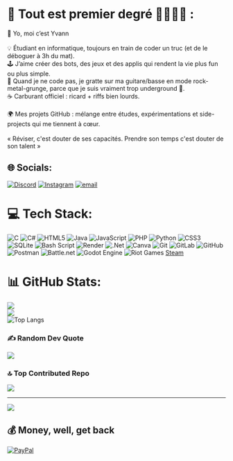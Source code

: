 # 💫 Tout est premier degré 🤪😝😨🥵 :
👾 Yo, moi c’est Yvann  <br><br>💡 Étudiant en informatique, toujours en train de coder un truc (et de le déboguer à 3h du mat).  <br>🕹️ J’aime créer des bots, des jeux et des applis qui rendent la vie plus fun ou plus simple.  <br>🎸 Quand je ne code pas, je gratte sur ma guitare/basse en mode rock-metal-grunge, parce que je suis vraiment trop underground 🤪.  <br>☕ Carburant officiel : ricard + riffs bien lourds.  <br><br>🌍 Mes projets GitHub : mélange entre études, expérimentations et side-projects qui me tiennent à cœur.<br> <br>« Réviser, c'est douter de ses capacités. Prendre son temps c'est douter de son talent »<br>


## 🌐 Socials:
[![Discord](https://img.shields.io/badge/Discord-%237289DA.svg?logo=discord&logoColor=white)](https://discord.gg/igrek_zaide) [![Instagram](https://img.shields.io/badge/Instagram-%23E4405F.svg?logo=Instagram&logoColor=white)](https://instagram.com/yvann.db) [![email](https://img.shields.io/badge/Email-D14836?logo=gmail&logoColor=white)](mailto:yvann.du.soub@gmail.com) 

# 💻 Tech Stack:
![C](https://img.shields.io/badge/c-%2300599C.svg?style=for-the-badge&logo=c&logoColor=white) ![C#](https://img.shields.io/badge/c%23-%23239120.svg?style=for-the-badge&logo=csharp&logoColor=white) ![HTML5](https://img.shields.io/badge/html5-%23E34F26.svg?style=for-the-badge&logo=html5&logoColor=white) ![Java](https://img.shields.io/badge/java-%23ED8B00.svg?style=for-the-badge&logo=openjdk&logoColor=white) ![JavaScript](https://img.shields.io/badge/javascript-%23323330.svg?style=for-the-badge&logo=javascript&logoColor=%23F7DF1E) ![PHP](https://img.shields.io/badge/php-%23777BB4.svg?style=for-the-badge&logo=php&logoColor=white) ![Python](https://img.shields.io/badge/python-3670A0?style=for-the-badge&logo=python&logoColor=ffdd54) ![CSS3](https://img.shields.io/badge/css3-%231572B6.svg?style=for-the-badge&logo=css3&logoColor=white) ![SQLite](https://img.shields.io/badge/sqlite-%2307405e.svg?style=for-the-badge&logo=sqlite&logoColor=white) ![Bash Script](https://img.shields.io/badge/bash_script-%23121011.svg?style=for-the-badge&logo=gnu-bash&logoColor=white) ![Render](https://img.shields.io/badge/Render-%46E3B7.svg?style=for-the-badge&logo=render&logoColor=white) ![.Net](https://img.shields.io/badge/.NET-5C2D91?style=for-the-badge&logo=.net&logoColor=white) ![Canva](https://img.shields.io/badge/Canva-%2300C4CC.svg?style=for-the-badge&logo=Canva&logoColor=white) ![Git](https://img.shields.io/badge/git-%23F05033.svg?style=for-the-badge&logo=git&logoColor=white) ![GitLab](https://img.shields.io/badge/gitlab-%23181717.svg?style=for-the-badge&logo=gitlab&logoColor=white) ![GitHub](https://img.shields.io/badge/github-%23121011.svg?style=for-the-badge&logo=github&logoColor=white) ![Postman](https://img.shields.io/badge/Postman-FF6C37?style=for-the-badge&logo=postman&logoColor=white) ![Battle.net](https://img.shields.io/badge/battle.net-%2300AEFF.svg?style=for-the-badge&logo=battle.net&logoColor=white) ![Godot Engine](https://img.shields.io/badge/GODOT-%23FFFFFF.svg?style=for-the-badge&logo=godot-engine) ![Riot Games](https://img.shields.io/badge/riotgames-D32936.svg?style=for-the-badge&logo=riotgames&logoColor=white) [Steam](https://camo.githubusercontent.com/f4500c91a4dbd5378a8050dbd4869a192fcd5230346d590edd34286a29e633f0/68747470733a2f2f696d672e736869656c64732e696f2f62616467652f537465616d2d50726f66696c652d626c75653f7374796c653d666f722d7468652d6261646765266c6f676f3d737465616d)
# 📊 GitHub Stats:
![](https://github-readme-stats.vercel.app/api?username=Igrekop&theme=dark&hide_border=false&include_all_commits=true&count_private=true)<br/>
![](https://nirzak-streak-stats.vercel.app/?user=Igrekop&theme=dark&hide_border=false)<br/>
![Top Langs](https://github-readme-stats.vercel.app/api/top-langs/?username=Igrekop&layout=compact&theme=dark&cache_seconds=1800)

### ✍️ Random Dev Quote
![](https://i.pinimg.com/236x/3f/fa/55/3ffa553046061e8ba9058b71b6e54418.jpg)

### 🔝 Top Contributed Repo
![](https://github-contributor-stats.vercel.app/api?username=Igrekop&limit=10&theme=dark&combine_all_yearly_contributions=true)

---
[![](https://visitcount.itsvg.in/api?id=Igrekop&icon=7&color=10)](https://visitcount.itsvg.in)

  ## 💰 Money, well, get back
  [![PayPal](https://img.shields.io/badge/PayPal-00457C?style=for-the-badge&logo=paypal&logoColor=white)](https://paypal.me/paypal.me/yvandushit) 


  
